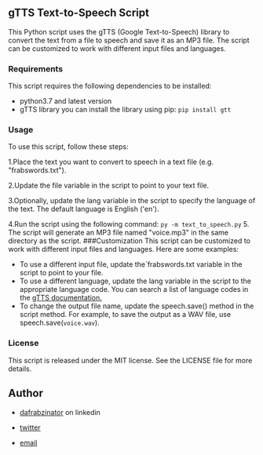 ## gTTS Text-to-Speech Script
This Python script uses the gTTS (Google Text-to-Speech) library to convert the text from a file to speech and save it as an MP3 file. The script can be customized to work with different input files and languages.
### Requirements
This script requires the following dependencies to be installed:
- python3.7 and latest version
- gTTS library
you can install the library using pip:
`pip install gtt`

### Usage
To use this script, follow these steps:

1.Place the text you want to convert to speech in a text file (e.g. "frabswords.txt").

2.Update the file variable in the script to point to your text file.

3.Optionally, update the lang variable in the script to specify the language of the text. The default language is English ('en').

4.Run the script using the following command:
`py -m text_to_speech.py`
5. The script will generate an MP3 file named "voice.mp3" in the same directory as the script.
###Customization
This script can be customized to work with different input files and languages. Here are some examples:
- To use a different input file, update the`frabswords.txt variable in the script to point to your file.
- To use a different language, update the lang variable in the script to the appropriate language code. You can search a list of language codes in the [gTTS documentation.](https://gtts.readthedocs.io/en/latest/)
- To change the output file name, update the speech.save() method in the script method. For example, to save the output as a WAV file, use speech.save(`voice.wav`).
### License
This script is released under the MIT license. See the LICENSE file for more details.
## Author
- [dafrabzinator](https://linkedin.com/in/oluwabusayomi-s-orosunlegan-6a0144263) on linkedin 

- [twitter](https://twitter.com/dafrabs)

- [email](oluwabusayomidafrabzinator@gmail.com)
